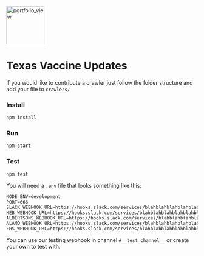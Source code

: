 <img height="100" alt="portfolio_view" src="https://github.com/jameskip/texas-vaccines/blob/main/IMG_0339.JPG">

# Texas Vaccine Updates


If you would like to contribute a crawler just follow the folder structure and add your file to `crawlers/`

### Install
```bash
npm install
```

### Run
```bash
npm start
```

### Test
```bash
npm test
```

You will need a `.env` file that looks something like this:
```
NODE_ENV=development
PORT=666
SLACK_WEBHOOK_URL=https://hooks.slack.com/services/blahblahblahblahblahblah
HEB_WEBHOOK_URL=https://hooks.slack.com/services/blahblahblahblahblahblah
ALBERTSONS_WEBHOOK_URL=https://hooks.slack.com/services/blahblahblahblahblahblah
ALAMO_WEBHOOK_URL=https://hooks.slack.com/services/blahblahblahblahblahblah
FHS_WEBHOOK_URL=https://hooks.slack.com/services/blahblahblahblahblahblah
```
You can use our testing webhook in channel `#__test_channel__` or create your own to test with.
